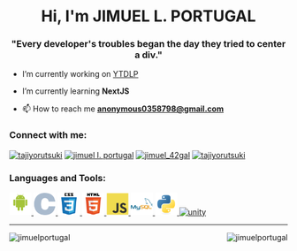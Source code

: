 <h1 align="center">Hi, I'm JIMUEL L. PORTUGAL</h1>
<h3 align="center">"Every developer's troubles began the day they tried to center a div."</h3>

- I’m currently working on [YTDLP](https://github.com/jimuelportugal/YTDLP)

- I’m currently learning **NextJS**

- 📫 How to reach me **anonymous0358798@gmail.com**

<h3 align="left">Connect with me:</h3>
<p align="left">
<a href="https://twitter.com/tajiyorutsuki" target="blank"><img align="center" src="https://raw.githubusercontent.com/rahuldkjain/github-profile-readme-generator/master/src/images/icons/Social/twitter.svg" alt="tajiyorutsuki" height="30" width="40" /></a>
<a href="https://fb.com/jimuel l. portugal" target="blank"><img align="center" src="https://raw.githubusercontent.com/rahuldkjain/github-profile-readme-generator/master/src/images/icons/Social/facebook.svg" alt="jimuel l. portugal" height="30" width="40" /></a>
<a href="https://instagram.com/jimuel_42gal" target="blank"><img align="center" src="https://raw.githubusercontent.com/rahuldkjain/github-profile-readme-generator/master/src/images/icons/Social/instagram.svg" alt="jimuel_42gal" height="30" width="40" /></a>
<a href="https://www.leetcode.com/tajiyorutsuki" target="blank"><img align="center" src="https://raw.githubusercontent.com/rahuldkjain/github-profile-readme-generator/master/src/images/icons/Social/leet-code.svg" alt="tajiyorutsuki" height="30" width="40" /></a>
</p>
<h3 align="left">Languages and Tools:</h3>
<p align="left"> <a href="https://developer.android.com" target="_blank" rel="noreferrer"> <img src="https://raw.githubusercontent.com/devicons/devicon/master/icons/android/android-original-wordmark.svg" alt="android" width="40" height="40"/> </a> <a href="https://www.cprogramming.com/" target="_blank" rel="noreferrer"> <img src="https://raw.githubusercontent.com/devicons/devicon/master/icons/c/c-original.svg" alt="c" width="40" height="40"/> </a> <a href="https://www.w3schools.com/css/" target="_blank" rel="noreferrer"> <img src="https://raw.githubusercontent.com/devicons/devicon/master/icons/css3/css3-original-wordmark.svg" alt="css3" width="40" height="40"/> </a> <a href="https://www.w3.org/html/" target="_blank" rel="noreferrer"> <img src="https://raw.githubusercontent.com/devicons/devicon/master/icons/html5/html5-original-wordmark.svg" alt="html5" width="40" height="40"/> </a> <a href="https://developer.mozilla.org/en-US/docs/Web/JavaScript" target="_blank" rel="noreferrer"> <img src="https://raw.githubusercontent.com/devicons/devicon/master/icons/javascript/javascript-original.svg" alt="javascript" width="40" height="40"/> </a> <a href="https://www.mysql.com/" target="_blank" rel="noreferrer"> <img src="https://raw.githubusercontent.com/devicons/devicon/master/icons/mysql/mysql-original-wordmark.svg" alt="mysql" width="40" height="40"/> </a> <a href="https://www.python.org" target="_blank" rel="noreferrer"> <img src="https://raw.githubusercontent.com/devicons/devicon/master/icons/python/python-original.svg" alt="python" width="40" height="40"/> </a> <a href="https://unity.com/" target="_blank" rel="noreferrer"> <img src="https://www.vectorlogo.zone/logos/unity3d/unity3d-icon.svg" alt="unity" width="40" height="40"/> </a> </p>

<hr>
<div style="display: flex; justify-content: space-between;" align="center">
  <img src="https://github-readme-stats.vercel.app/api/top-langs?username=jimuelportugal&show_icons=true&locale=en&layout=compact" alt="jimuelportugal" />
  <img src="https://github-readme-streak-stats.herokuapp.com/?user=jimuelportugal&" alt="jimuelportugal" />
</div>



